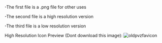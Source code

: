 -The first file is a .png file for other uses

-The second file is a high resolution version

-The third file is a low resolution version

High Resolution Icon Preview (Dont download this image):
![oldpvzfavicon](https://github.com/user-attachments/assets/036a535b-9b1c-4375-aa68-bd6d2e376fa8)
